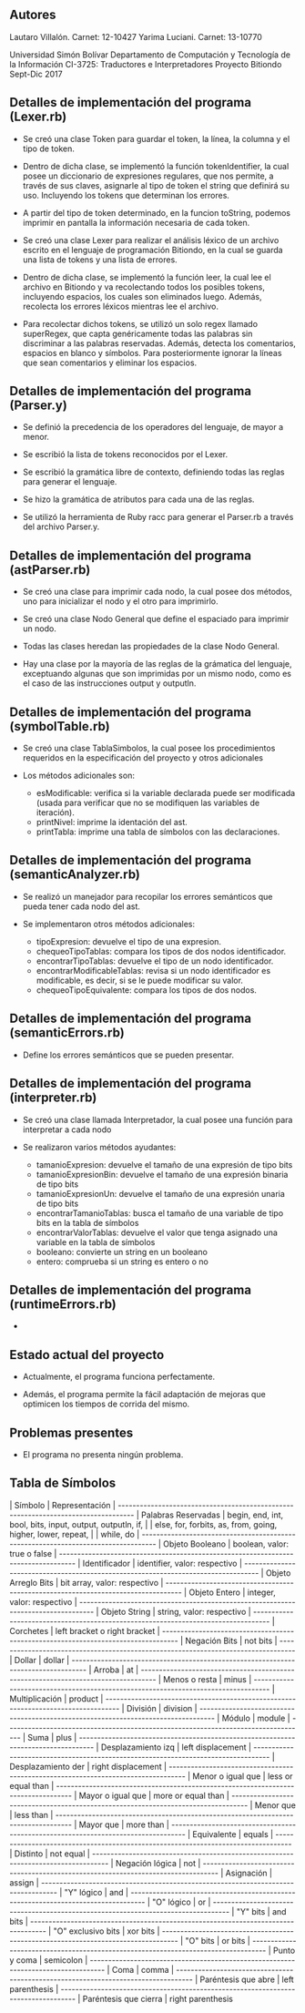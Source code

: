 Autores
-------------------------------------------------------------------

Lautaro Villalón. Carnet: 12-10427
Yarima Luciani. Carnet: 13-10770

Universidad Simón Bolívar
Departamento de Computación y Tecnología de la Información 
CI-3725: Traductores e Interpretadores
Proyecto Bitiondo
Sept-Dic 2017 


Detalles de implementación del programa (Lexer.rb)
-------------------------------------------------------------------

- Se creó una clase Token para guardar el token, la línea, la columna y el tipo de token. 

- Dentro de dicha clase, se implementó la función tokenIdentifier, la cual posee un diccionario de expresiones regulares, que nos permite, a través de sus claves, asignarle al tipo de token el string que definirá su uso. Incluyendo los tokens que determinan los errores.

- A partir del tipo de token determinado, en la funcion toString, podemos imprimir en pantalla la información necesaria de cada token.

- Se creó una clase Lexer para realizar el análisis léxico de un archivo escrito en el lenguaje de programación Bitiondo, en la cual se guarda una lista de tokens y una lista de errores. 

- Dentro de dicha clase, se implementó la función leer, la cual lee el archivo en Bitiondo y va recolectando todos los posibles tokens, incluyendo espacios, los cuales son eliminados luego. Además, recolecta los errores léxicos mientras lee el archivo.

- Para recolectar dichos tokens, se utilizó un solo regex llamado superRegex, que capta genéricamente todas las palabras sin discriminar a las palabras reservadas. Además, detecta los comentarios, espacios en blanco y símbolos. Para posteriormente ignorar la líneas que sean comentarios y eliminar los espacios. 



Detalles de implementación del programa (Parser.y)
-------------------------------------------------------------------

- Se definió la precedencia de los operadores del lenguaje, de mayor a menor.

- Se escribió la lista de tokens reconocidos por el Lexer.

- Se escribió la gramática libre de contexto, definiendo todas las reglas para generar el lenguaje.

- Se hizo la gramática de atributos para cada una de las reglas. 

- Se utilizó la herramienta de Ruby racc para generar el Parser.rb a través del archivo Parser.y.



Detalles de implementación del programa (astParser.rb)
-------------------------------------------------------------------

- Se creó una clase para imprimir cada nodo, la cual posee dos métodos, uno para inicializar el nodo y el otro para imprimirlo. 

- Se creó una clase Nodo General que define el espaciado para imprimir un nodo. 

- Todas las clases heredan las propiedades de la clase Nodo General.

- Hay una clase por la mayoría de las reglas de la grámatica del lenguaje, exceptuando algunas que son imprimidas por un mismo nodo, como es el caso de las instrucciones output y outputln. 



Detalles de implementación del programa (symbolTable.rb)
-------------------------------------------------------------------

- Se creó una clase TablaSimbolos, la cual posee los procedimientos requeridos en la especificación del proyecto y otros adicionales

- Los métodos adicionales son: 
	- esModificable: verifica si la variable declarada puede ser modificada (usada para verificar que no se modifiquen las variables de iteración).
	- printNivel: imprime la identación del ast.
	- printTabla: imprime una tabla de símbolos con las declaraciones.



Detalles de implementación del programa (semanticAnalyzer.rb)
-------------------------------------------------------------------

- Se realizó un manejador para recopilar los errores semánticos que pueda tener cada nodo del ast.

- Se implementaron otros métodos adicionales:
	- tipoExpresion: devuelve el tipo de una expresion.
	- chequeoTipoTablas: compara los tipos de dos nodos identificador.
	- encontrarTipoTablas: devuelve el tipo de un nodo identificador.
	- encontrarModificableTablas: revisa si un nodo identificador es modificable, es decir, si se le puede modificar su valor.
	- chequeoTipoEquivalente: compara los tipos de dos nodos.



Detalles de implementación del programa (semanticErrors.rb)
-------------------------------------------------------------------

- Define los errores semánticos que se pueden presentar.



Detalles de implementación del programa (interpreter.rb)
-------------------------------------------------------------------

- Se creó una clase llamada Interpretador, la cual posee una función para interpretar a cada nodo

- Se realizaron varios métodos ayudantes:
    - tamanioExpresion: devuelve el tamaño de una expresión de tipo bits
    - tamanioExpresionBin: devuelve el tamaño de una expresión binaria de tipo bits
    - tamanioExpresionUn: devuelve el tamaño de una expresión unaria de tipo bits
    - encontrarTamanioTablas: busca el tamaño de una variable de tipo bits en la tabla de símbolos
    - encontrarValorTablas: devuelve el valor que tenga asignado una variable en la tabla de símbolos
    - booleano: convierte un string en un booleano
    - entero: comprueba si un string es entero o no


Detalles de implementación del programa (runtimeErrors.rb)
-------------------------------------------------------------------

- 


Estado actual del proyecto 
-------------------------------------------------------------------

- Actualmente, el programa funciona perfectamente.

- Además, el programa permite la fácil adaptación de mejoras que optimicen los tiempos de corrida del mismo.



Problemas presentes 
-------------------------------------------------------------------

- El programa no presenta ningún problema. 



Tabla de Símbolos 
-------------------------------------------------------------------

| Símbolo				| Representación
| ----------------------------------------------------------------------------------
| Palabras Reservadas 	| begin, end, int, bool, bits, input, output, outputln, if,
| 		            	| else, for, forbits, as, from, going, higher, lower, repeat,
| 		            	| while, do
| ----------------------------------------------------------------------------------
| Objeto Booleano		| boolean, valor: true o false
| ----------------------------------------------------------------------------------
| Identificador			| identifier, valor: respectivo
| ----------------------------------------------------------------------------------
| Objeto Arreglo Bits 	| bit array, valor: respectivo
| ----------------------------------------------------------------------------------
| Objeto Entero			| integer, valor: respectivo
| ----------------------------------------------------------------------------------
| Objeto String 		| string, valor: respectivo
| ----------------------------------------------------------------------------------
| Corchetes				| left bracket o right bracket
| ----------------------------------------------------------------------------------
| Negación Bits 		| not bits
| ----------------------------------------------------------------------------------
| Dollar 				| dollar
| ----------------------------------------------------------------------------------
| Arroba 				| at
| ----------------------------------------------------------------------------------
| Menos o resta 		| minus
| ----------------------------------------------------------------------------------
| Multiplicación		| product
| ----------------------------------------------------------------------------------
| División 				| division
| ----------------------------------------------------------------------------------
| Módulo 				| module
| ----------------------------------------------------------------------------------
| Suma 				    | plus
| ----------------------------------------------------------------------------------
| Desplazamiento izq    | left displacement 
| ----------------------------------------------------------------------------------
| Desplazamiento der 	| right displacement 
| ----------------------------------------------------------------------------------
| Menor o igual que 	| less or equal than
| ----------------------------------------------------------------------------------
| Mayor o igual que 	| more or equal than
| ----------------------------------------------------------------------------------
| Menor que 	        | less than
| ----------------------------------------------------------------------------------
| Mayor que         	| more than
| ----------------------------------------------------------------------------------
| Equivalente       	| equals
| ----------------------------------------------------------------------------------
| Distinto          	| not equal
| ----------------------------------------------------------------------------------
| Negación lógica       | not
| ----------------------------------------------------------------------------------
| Asignación        	| assign
| ----------------------------------------------------------------------------------
| "Y" lógico          	| and
| ----------------------------------------------------------------------------------
| "O" lógico          	| or
| ----------------------------------------------------------------------------------
| "Y" bits          	| and bits
| ----------------------------------------------------------------------------------
| "O" exclusivo bits    | xor bits
| ----------------------------------------------------------------------------------
| "O" bits          	| or bits
| ----------------------------------------------------------------------------------
| Punto y coma          | semicolon
| ----------------------------------------------------------------------------------
| Coma          	    | comma
| ----------------------------------------------------------------------------------
| Paréntesis que abre  	| left parenthesis 
| ----------------------------------------------------------------------------------
| Paréntesis que cierra | right parenthesis 



